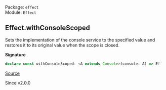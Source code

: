 Package: `effect`<br />
Module: `Effect`<br />

## Effect.withConsoleScoped

Sets the implementation of the console service to the specified value and
restores it to its original value when the scope is closed.

**Signature**

```ts
declare const withConsoleScoped: <A extends Console>(console: A) => Effect<void, never, Scope.Scope>
```

[Source](https://github.com/Effect-TS/effect/tree/main/packages/effect/src/Effect.ts#L6792)

Since v2.0.0
